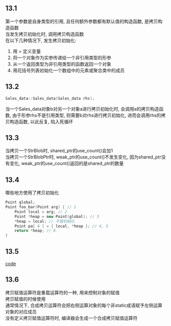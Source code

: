 ## 13.1
第一个参数是自身类型的引用, 且任何额外参数都有默认值的构造函数, 是拷贝构造函数  
当发生拷贝初始化时, 调用拷贝构造函数  
在以下几种情况下, 发生拷贝初始化:  
1. 用 = 定义变量
2. 将一个对象作为实参传递给一个非引用类型的形参
3. 从一个返回类型为非引用类型的函数返回一个对象
4. 用花括号列表初始化一个数组中的元素或聚合类中的成员
## 13.2
```cpp
Sales_data::Sales_data(Sales_data rhs);
```
当一个Sales_data对象b对另一个对象a进行拷贝初始化时, 会调用a的拷贝构造函数, 由于形参rhs不是引用类型, 则需要b对rhs进行拷贝初始化, 进而会调用rhs的拷贝构造函数, 以此反复, 陷入死循环
## 13.3
当拷贝一个StrBlob时, shared_ptr的use_count()会加1  
当拷贝一个StrBlobPtr时, weak_ptr的use_count()不发生变化, 因为shared_ptr没有变化, weak_ptr的use_count()返回的是shared_ptr的数量
## 13.4
哪些地方使用了拷贝初始化
```cpp
Point global;
Point foo_bar(Point arg) { // 1
    Point local = arg; // 2
    Point *heap = new Point(global); // 3
    *heap = local; // 不是初始化
    Point pa[ 4 ] = { local, *heap }; // 4, 5
    return *heap; // 6
}
```
## 13.5
[code](13_05.h)
## 13.6
拷贝赋值运算符是重载运算符的一种, 用来控制对象的赋值  
拷贝赋值的时候使用  
通常情况下, 合成拷贝运算符会把右侧运算对象的每个非static成语赋予左侧运算对象的对应成员  
没有定义拷贝赋值运算符时, 编译器会生成一个合成拷贝赋值运算符
